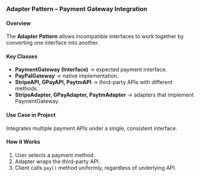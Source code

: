 ###   Adapter Pattern – Payment Gateway Integration

####  Overview
The **Adapter Pattern** allows incompatible interfaces to work together by converting one interface into another.

####  Key Classes
- **PaymentGateway (Interface)** → expected payment interface.  
- **PayPalGateway** → native implementation.  
- **StripeAPI, GPayAPI, PaytmAPI** → third-party APIs with different methods.  
- **StripeAdapter, GPayAdapter, PaytmAdapter** → adapters that implement PaymentGateway.  

####  Use Case in Project
Integrates multiple payment APIs under a single, consistent interface.

####  How it Works
1. User selects a payment method.  
2. Adapter wraps the third-party API.  
3. Client calls `pay()` method uniformly, regardless of underlying API.  
